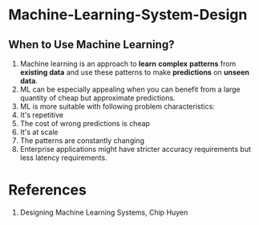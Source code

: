 # Machine-Learning-System-Design

## When to Use Machine Learning?
1. Machine learning is an approach to **learn** **complex** **patterns** from **existing data** and use these patterns to make **predictions** on **unseen data**.
  1. ML can be especially appealing when you can benefit from a large quantity of cheap but approximate predictions.
1. ML is more suitable with following problem characteristics:
  1. It's repetitive
  2. The cost of wrong predictions is cheap
  3. It's at scale
  4. The patterns are constantly changing
1. Enterprise applications might have stricter accuracy requirements but less latency requirements.

# References
1. Designing Machine Learning Systems, Chip Huyen
